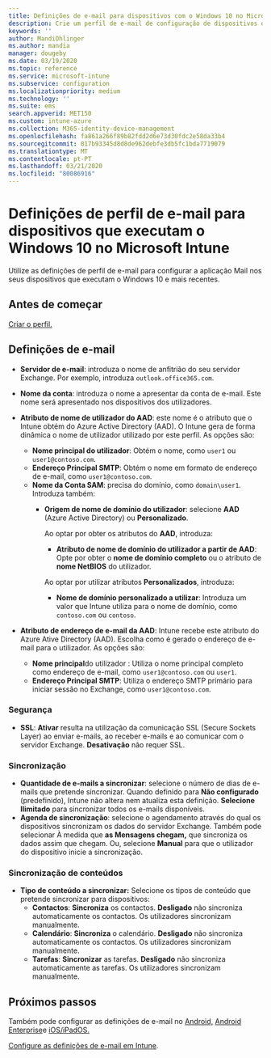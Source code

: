 ```yaml
---
title: Definições de e-mail para dispositivos com o Windows 10 no Microsoft Intune – Azure | Microsoft Docs
description: Crie um perfil de e-mail de configuração de dispositivos que utiliza os servidores Exchange e obtém atributos do Azure Active Directory. Também pode ativar o SSL e sincronizar e-mails e agendas em dispositivos com o Windows 10 através do Microsoft Intune.
keywords: ''
author: MandiOhlinger
ms.author: mandia
manager: dougeby
ms.date: 03/19/2020
ms.topic: reference
ms.service: microsoft-intune
ms.subservice: configuration
ms.localizationpriority: medium
ms.technology: ''
ms.suite: ems
search.appverid: MET150
ms.custom: intune-azure
ms.collection: M365-identity-device-management
ms.openlocfilehash: fa861a266f89b82fdd2d6e73d30fdc2e58da33b4
ms.sourcegitcommit: 017b93345d8d8de962debfe3db5fc1bda7719079
ms.translationtype: MT
ms.contentlocale: pt-PT
ms.lasthandoff: 03/21/2020
ms.locfileid: "80086916"
---
```

# <a name="email-profile-settings-for-devices-running-windows-10-in-microsoft-intune"></a>Definições de perfil de e-mail para dispositivos que executam o Windows 10 no Microsoft Intune

Utilize as definições de perfil de e-mail para configurar a aplicação Mail nos seus dispositivos que executam o Windows 10 e mais recentes.

## <a name="before-you-begin"></a>Antes de começar

[Criar o perfil.](email-settings-configure.md)

## <a name="email-settings"></a>Definições de e-mail

- **Servidor de e-mail**: introduza o nome de anfitrião do seu servidor Exchange. Por exemplo, introduza `outlook.office365.com`.
- **Nome da conta**: introduza o nome a apresentar da conta de e-mail. Este nome será apresentado nos dispositivos dos utilizadores.
- **Atributo de nome de utilizador do AAD**: este nome é o atributo que o Intune obtém do Azure Active Directory (AAD). O Intune gera de forma dinâmica o nome de utilizador utilizado por este perfil. As opções são:
  - **Nome principal do utilizador**: Obtém o nome, como `user1` ou `user1@contoso.com`.
  - **Endereço Principal SMTP**: Obtém o nome em formato de endereço de e-mail, como `user1@contoso.com`.
  - **Nome da Conta SAM**: precisa do domínio, como `domain\user1`. Introduza também:  
    - **Origem de nome de domínio do utilizador**: selecione **AAD** (Azure Active Directory) ou **Personalizado**.

      Ao optar por obter os atributos do **AAD**, introduza:
      - **Atributo de nome de domínio do utilizador a partir de AAD**: Opte por obter o **nome de domínio completo** ou o atributo de **nome NetBIOS** do utilizador.

      Ao optar por utilizar atributos **Personalizados**, introduza:
      - **Nome de domínio personalizado a utilizar**: Introduza um valor que Intune utiliza para o nome de domínio, como `contoso.com` ou `contoso`.

- **Atributo de endereço de e-mail da AAD**: Intune recebe este atributo do Azure Ative Directory (AAD). Escolha como é gerado o endereço de e-mail para o utilizador. As opções são:
  - **Nome principal**do utilizador : Utiliza o nome principal completo como endereço de e-mail, como `user1@contoso.com` ou `user1`.
  - **Endereço Principal SMTP**: Utiliza o endereço SMTP primário para iniciar sessão no Exchange, como `user1@contoso.com`.

### <a name="security"></a>Segurança

- **SSL**: **Ativar** resulta na utilização da comunicação SSL (Secure Sockets Layer) ao enviar e-mails, ao receber e-mails e ao comunicar com o servidor Exchange. **Desativação** não requer SSL.

### <a name="synchronization"></a>Sincronização

- **Quantidade de e-mails a sincronizar**: selecione o número de dias de e-mails que pretende sincronizar. Quando definido para **Não configurado** (predefinido), Intune não altera nem atualiza esta definição. **Selecione Ilimitado** para sincronizar todos os e-mails disponíveis.
- **Agenda de sincronização**: selecione o agendamento através do qual os dispositivos sincronizam os dados do servidor Exchange. Também pode selecionar À medida que **as Mensagens chegam,** que sincroniza os dados assim que chegam. Ou, selecione **Manual** para que o utilizador do dispositivo inicie a sincronização.

### <a name="content-sync"></a>Sincronização de conteúdos

- **Tipo de conteúdo a sincronizar:** Selecione os tipos de conteúdo que pretende sincronizar para dispositivos:
  - **Contactos**: **Sincroniza** os contactos. **Desligado** não sincroniza automaticamente os contactos. Os utilizadores sincronizam manualmente.
  - **Calendário**: **Sincroniza** o calendário. **Desligado** não sincroniza automaticamente os contactos. Os utilizadores sincronizam manualmente.
  - **Tarefas**: **Sincronizar** as tarefas. **Desligado** não sincroniza automaticamente as tarefas. Os utilizadores sincronizam manualmente.

## <a name="next-steps"></a>Próximos passos

Também pode configurar as definições de e-mail no [Android,](email-settings-android.md) [Android Enterprise](email-settings-android-enterprise.md)e [iOS/iPadOS.](email-settings-ios.md) 

[Configure as definições de e-mail em Intune](email-settings-configure.md).
